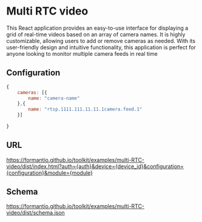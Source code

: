 
# Multi RTC video

This React application provides an easy-to-use interface for displaying a grid of real-time videos based on an array of camera names. It is highly customizable, allowing users to add or remove cameras as needed. With its user-friendly design and intuitive functionality, this application is perfect for anyone looking to monitor multiple camera feeds in real time


## Configuration


```javascript
{ 
    cameras: [{
        name: "camera-name"
    },{
        name: "rtsp.1111.111.11.11.1camera.feed.1"
    }]
    
}

```
## URL
https://formantio.github.io/toolkit/examples/multi-RTC-video/dist/index.html?auth={auth}&device={device_id}&configuration={configuration}&module={module}

## Schema

https://formantio.github.io/toolkit/examples/multi-RTC-video/dist/schema.json